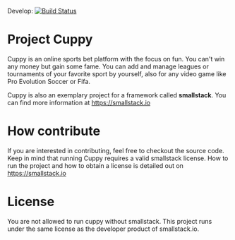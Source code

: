 Develop: [![Build Status](https://travis-ci.org/smallstack/project-cuppy.svg?branch=develop)](https://travis-ci.org/smallstack/project-cuppy)

# Project Cuppy
Cuppy is an online sports bet platform with the focus on fun. You can't win any money but gain some fame. 
You can add and manage leagues or tournaments of your favorite sport by yourself, also for any video game like Pro Evolution Soccer or Fifa.

Cuppy is also an exemplary project for a framework called **smallstack**. You can find more information at https://smallstack.io

# How contribute
If you are interested in contributing, feel free to checkout the source code. Keep in mind that running Cuppy requires a valid smallstack license. How to run the project and how to obtain a license is detailed out on https://smallstack.io


# License
You are not allowed to run cuppy without smallstack. This project runs under the same license as the developer product of smallstack.io.
